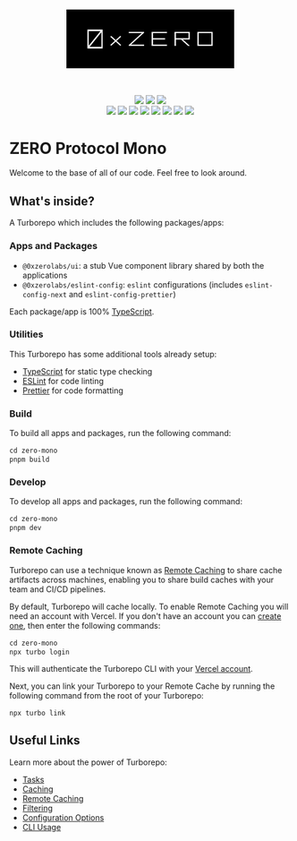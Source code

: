 <br>
<p align="center">
  <img src="./apps/protocol/sdk/assets/logo.png" width="300" alt="0xzero.org" />
</p>

<br>

<p align="center">
   <a href="https://github.com/0xZeroLabs/zero-mono/network/members"><img src="https://img.shields.io/github/forks/0xZeroLabs/zero-mono?style=social"></a>
   <img src="https://img.shields.io/github/stars/0xZeroLabs/zero-mono?style=social">
   <a href="https://x.com/0xZeroOrg"><img src="https://img.shields.io/twitter/follow/0xZeroLabs.svg?style=social"></a>
   <br>
   <img src="https://img.shields.io/github/languages/count/0xZeroLabs/zero-mono">
   <a href="https://github.com/0xZeroLabs/zero-mono/issues"><img src="https://img.shields.io/github/issues/0xZeroLabs/zero-mono"></a>
   <a href="https://github.com/0xZeroLabs/zero-mono/pulls"><img src="https://img.shields.io/github/issues-pr-raw/0xZeroLabs/zero-mono"></a>
   <a href="https://github.com/0xZeroLabs/zero-mono/graphs/contributors"><img src="https://img.shields.io/github/contributors-anon/0xZeroLabs/zero-mono"></a>
   <img src="https://img.shields.io/github/languages/code-size/0xZeroLabs/zero-mono">
  <a href="https://docs.0xzero.org"><img src="https://img.shields.io/badge/docs-%F0%9F%93%84-blue"></a>
  <a href="https://github.com/0xZeroLabs/zero-mono/blob/master/LICENSE"><img src="https://img.shields.io/github/license/0xZeroLabs/zero-mono?style"></a>
<a href="https://www.npmjs.org/package/@0xzerolabs/sdk"><img src="https://img.shields.io/npm/v/@0xzerolabs/sdk.svg"></a>
</p>

# ZERO Protocol Mono

Welcome to the base of all of our code. Feel free to look around.

## What's inside?

A Turborepo which includes the following packages/apps:

### Apps and Packages

- `@0xzerolabs/ui`: a stub Vue component library shared by both the applications
- `@0xzerolabs/eslint-config`: `eslint` configurations (includes `eslint-config-next` and `eslint-config-prettier`)

Each package/app is 100% [TypeScript](https://www.typescriptlang.org/).

### Utilities

This Turborepo has some additional tools already setup:

- [TypeScript](https://www.typescriptlang.org/) for static type checking
- [ESLint](https://eslint.org/) for code linting
- [Prettier](https://prettier.io) for code formatting

### Build

To build all apps and packages, run the following command:

```
cd zero-mono
pnpm build
```

### Develop

To develop all apps and packages, run the following command:

```
cd zero-mono
pnpm dev
```

### Remote Caching

Turborepo can use a technique known as [Remote Caching](https://turbo.build/repo/docs/core-concepts/remote-caching) to share cache artifacts across machines, enabling you to share build caches with your team and CI/CD pipelines.

By default, Turborepo will cache locally. To enable Remote Caching you will need an account with Vercel. If you don't have an account you can [create one](https://vercel.com/signup), then enter the following commands:

```
cd zero-mono
npx turbo login
```

This will authenticate the Turborepo CLI with your [Vercel account](https://vercel.com/docs/concepts/personal-accounts/overview).

Next, you can link your Turborepo to your Remote Cache by running the following command from the root of your Turborepo:

```
npx turbo link
```

## Useful Links

Learn more about the power of Turborepo:

- [Tasks](https://turbo.build/repo/docs/core-concepts/monorepos/running-tasks)
- [Caching](https://turbo.build/repo/docs/core-concepts/caching)
- [Remote Caching](https://turbo.build/repo/docs/core-concepts/remote-caching)
- [Filtering](https://turbo.build/repo/docs/core-concepts/monorepos/filtering)
- [Configuration Options](https://turbo.build/repo/docs/reference/configuration)
- [CLI Usage](https://turbo.build/repo/docs/reference/command-line-reference)
